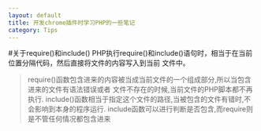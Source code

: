 ```yaml
---
layout: default
title: 开发chrome插件时学习PHP的一些笔记
category: Tips
---
```

#关于require()和include()
PHP执行require()和include()语句时，相当于在当前位置分隔代码，然后直接将文件的内容写入到当前
文件中。
>require()函数包含进来的内容被当成当前文件的一个组成部分,所以当包含进来的文件有语法错误或者
文件不存在的时候,当前文件的PHP脚本都不再执行. 
include()函数相当于指定这个文件的路径,当被包含的文件有错时,不会影响到本身的程序运行. 
include函数可以进行判断是否包含,而require则是不管任何情况都包含进来
